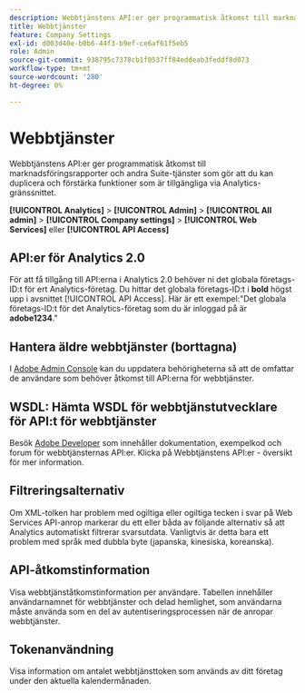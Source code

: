 ```yaml
---
description: Webbtjänstens API:er ger programmatisk åtkomst till marknadsföringsrapporter och andra Suite-tjänster som gör att du kan duplicera och förstärka funktioner som är tillgängliga via Analytics-gränssnittet.
title: Webbtjänster
feature: Company Settings
exl-id: d003d40e-b0b6-44f3-b9ef-ce6af61f5eb5
role: Admin
source-git-commit: 938795c7378cb1f0537ff84eddeab3feddf8d073
workflow-type: tm+mt
source-wordcount: '280'
ht-degree: 0%

---
```


# Webbtjänster

Webbtjänstens API:er ger programmatisk åtkomst till marknadsföringsrapporter och andra Suite-tjänster som gör att du kan duplicera och förstärka funktioner som är tillgängliga via Analytics-gränssnittet.

**[!UICONTROL Analytics]** > **[!UICONTROL Admin]** > **[!UICONTROL All admin]** > **[!UICONTROL Company settings]** > **[!UICONTROL Web Services]** eller **[!UICONTROL API Access]**


## API:er för Analytics 2.0

För att få tillgång till API:erna i Analytics 2.0 behöver ni det globala företags-ID:t för ert Analytics-företag. Du hittar det globala företags-ID:t i **bold** högst upp i avsnittet [!UICONTROL API Access]. Här är ett exempel:&quot;Det globala företags-ID:t för det Analytics-företag som du är inloggad på är **adobe1234**.&quot;

## Hantera äldre webbtjänster (borttagna)

I [Adobe Admin Console](https://helpx.adobe.com/se/enterprise/using/admin-console.html) kan du uppdatera behörigheterna så att de omfattar de användare som behöver åtkomst till API:erna för webbtjänster.

## WSDL: Hämta WSDL för webbtjänstutvecklare för API:t för webbtjänster

Besök [Adobe Developer](https://developer.adobe.com/analytics-apis/docs/2.0/) som innehåller dokumentation, exempelkod och forum för webbtjänsternas API:er. Klicka på Webbtjänstens API:er - översikt för mer information.

## Filtreringsalternativ

Om XML-tolken har problem med ogiltiga eller ogiltiga tecken i svar på Web Services API-anrop markerar du ett eller båda av följande alternativ så att Analytics automatiskt filtrerar svarsutdata. Vanligtvis är detta bara ett problem med språk med dubbla byte (japanska, kinesiska, koreanska).

## API-åtkomstinformation

Visa webbtjänståtkomstinformation per användare. Tabellen innehåller användarnamnet för webbtjänster och delad hemlighet, som användarna måste använda som en del av autentiseringsprocessen när de anropar webbtjänster.

## Tokenanvändning

Visa information om antalet webbtjänsttoken som används av ditt företag under den aktuella kalendermånaden.
